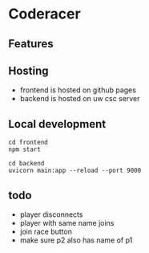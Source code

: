 # Coderacer

## Features

## Hosting

- frontend is hosted on github pages
- backend is hosted on uw csc server

## Local development

```
cd frontend
npm start
```

```
cd backend
uvicorn main:app --reload --port 9000
```

## todo

- player disconnects
- player with same name joins
- join race button
- make sure p2 also has name of p1
